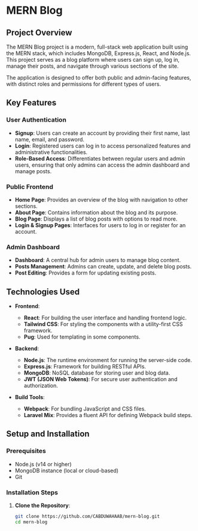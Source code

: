 # MERN Blog

## Project Overview

The MERN Blog project is a modern, full-stack web application built using the MERN stack, which includes MongoDB, Express.js, React, and Node.js. This project serves as a blog platform where users can sign up, log in, manage their posts, and navigate through various sections of the site.

The application is designed to offer both public and admin-facing features, with distinct roles and permissions for different types of users.

## Key Features

### User Authentication

- **Signup**: Users can create an account by providing their first name, last name, email, and password.
- **Login**: Registered users can log in to access personalized features and administrative functionalities.
- **Role-Based Access**: Differentiates between regular users and admin users, ensuring that only admins can access the admin dashboard and manage posts.

### Public Frontend

- **Home Page**: Provides an overview of the blog with navigation to other sections.
- **About Page**: Contains information about the blog and its purpose.
- **Blog Page**: Displays a list of blog posts with options to read more.
- **Login & Signup Pages**: Interfaces for users to log in or register for an account.

### Admin Dashboard

- **Dashboard**: A central hub for admin users to manage blog content.
- **Posts Management**: Admins can create, update, and delete blog posts.
- **Post Editing**: Provides a form for updating existing posts.

## Technologies Used

- **Frontend**:
  - **React**: For building the user interface and handling frontend logic.
  - **Tailwind CSS**: For styling the components with a utility-first CSS framework.
  - **Pug**: Used for templating in some components.

- **Backend**:
  - **Node.js**: The runtime environment for running the server-side code.
  - **Express.js**: Framework for building RESTful APIs.
  - **MongoDB**: NoSQL database for storing user and blog data.
  - **JWT (JSON Web Tokens)**: For secure user authentication and authorization.

- **Build Tools**:
  - **Webpack**: For bundling JavaScript and CSS files.
  - **Laravel Mix**: Provides a fluent API for defining Webpack build steps.

## Setup and Installation

### Prerequisites

- Node.js (v14 or higher)
- MongoDB instance (local or cloud-based)
- Git

### Installation Steps

1. **Clone the Repository**:
   ```bash
   git clone https://github.com/CABDUWAHAAB/mern-blog.git
   cd mern-blog

